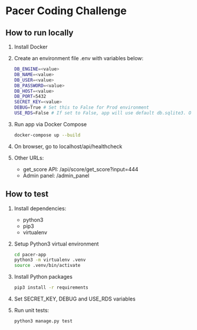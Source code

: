 # Pacer Coding Challenge

## How to run locally

1. Install Docker

2. Create an environment file .env with variables below:

   ```sh
   DB_ENGINE=<value>
   DB_NAME=<value>
   DB_USER=<value>
   DB_PASSWORD=<value>
   DB_HOST=<value>
   DB_PORT=5432
   SECRET_KEY=<value>
   DEBUG=True # Set this to False for Prod environment
   USE_RDS=False # If set to False, app will use default db.sqlite3. Otherwise, it will use DB variables above
   ```

3. Run app via Docker Compose

   ```sh
   docker-compose up --build
   ```

4. On browser, go to localhost/api/healthcheck

5. Other URLs:
   - get_score API: /api/score/get_score?input=444
   - Admin panel: /admin_panel

## How to test

1. Install dependencies:

   - python3
   - pip3
   - virtualenv

2. Setup Python3 virtual environment

   ```sh
   cd pacer-app
   python3 -m virtualenv .venv
   source .venv/bin/activate
   ```

3. Install Python packages

   ```sh
   pip3 install -r requirements
   ```

4. Set SECRET_KEY, DEBUG and USE_RDS variables

5. Run unit tests:
   ```sh
   python3 manage.py test
   ```
